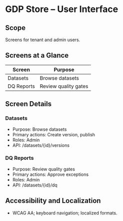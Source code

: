 # GDP Store – User Interface

## Scope
Screens for tenant and admin users.

## Screens at a Glance
| Screen | Purpose |
|---|---|
| Datasets | Browse datasets |
| DQ Reports | Review quality gates |

## Screen Details
### Datasets
- Purpose: Browse datasets
- Primary actions: Create version, publish
- Roles: Admin
- API: /datasets/{id}/versions

### DQ Reports
- Purpose: Review quality gates
- Primary actions: Approve exceptions
- Roles: Admin
- API: /datasets/{id}/dq

## Accessibility and Localization
- WCAG AA; keyboard navigation; localized formats.
